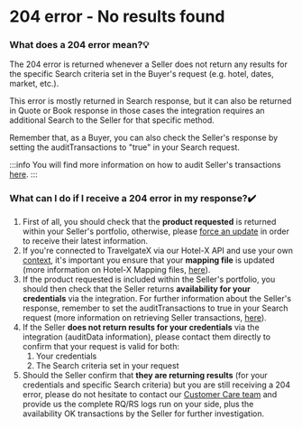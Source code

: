 ﻿---
sidebar_position: 9
---

# 204 error - No results found

### What does a 204 error mean?💡
The 204 error is returned whenever a Seller does not return any results for the specific Search criteria set in the Buyer's request (e.g. hotel, dates, market, etc.).

This error is mostly returned in Search response, but it can also be returned in Quote or Book response in those cases the integration requires an additional Search to the Seller for that specific method.

Remember that, as a Buyer, you can also check the Seller's response by setting the auditTransactions to "true" in your Search request.

:::info
You will find more information on how to audit Seller's transactions [here](/kb/apps/monitoring-apps/logging/how-can-i-download-search-logs).
:::

### What can I do if I receive a 204 error in my response?✔️
1. First of all, you should check that the **product requested** is returned within your Seller's portfolio, otherwise, please [force an update](/kb/connections/connections-content/how-to-check-my-connections-content#how-can-i-use-the-force-update-now-functionality) in order to receive their latest information.
1. If you're connected to TravelgateX via our Hotel-X API and use your own [context](/kb/our-products/are-you-a-buyer/getting-started-with-hotel-x-buyers-api/hotel-x-credentials), it's important you ensure that your **mapping file** is updated (more information on Hotel-X Mapping files, [here](/docs/apis/for-buyers/hotel-x-pull-buyers-api/plugins/overview)).
1. If the product requested is included within the Seller's portfolio, you should then check that the Seller returns **availability for your credentials** via the integration. For further information about the Seller's response, remember to set the auditTransactions to true in your Search request (more information on retrieving Seller transactions, [here](/kb/apps/monitoring-apps/logging/how-can-i-download-search-logs)).
1. If the Seller **does not return results for your credentials** via the integration (auditData information), please contact them directly to confirm that your request is valid for both:		
	1. Your credentials
	1. The Search criteria set in your request
1. Should the Seller confirm that **they are returning results** (for your credentials and specific Search criteria) but you are still receiving a 204 error, please do not hesitate to contact our [Customer Care team](https://app.travelgatex.com/tickets) and provide us the complete RQ/RS logs run on your side, plus the availability OK transactions by the Seller for further investigation.